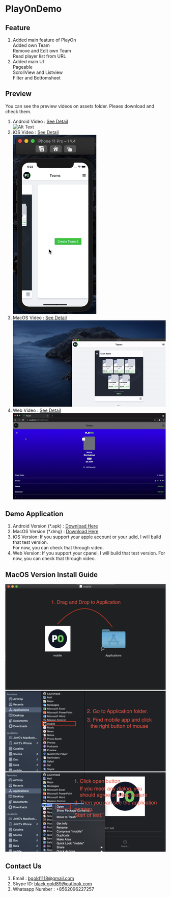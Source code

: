# PlayOnDemo

## Feature
1. Added main feature of PlayOn<br>
	Added own Team<br>
	Remove and Edit own Team<br>
	Read player list from URL<br>
2. Added main UI<br>
	Pageable<br>
	ScrollView and Listview<br>
	Filter and Bottomsheet<br>

## Preview
You can see the preview videos on assets folder. Pleaes download and check them.
1. Android Video : <a href="assets/preview_android.mp4">See Detail</a><br>
	![Alt Text](assets/preview_android.gif)
2. iOS Video : <a href="assets/preview_ios.mov">See Detail</a><br>
	![Alt Text](assets/preview_ios.gif)
3. MacOS Video : <a href="assets/preview_macos.mov">See Detail</a><br>
	![Alt Text](assets/preview_macos.gif)
4. Web Video : <a href="assets/preview_web.mov">See Detail</a><br>
	![Alt Text](assets/preview_web.gif)

## Demo Application
1. Android Version (*.apk) : <a href="assets/mobile.dmg">Download Here</a><br>
2. MacOS Version (*.dmg) : <a href="assets/app-release.apk">Download Here</a><br>
3. iOS Version: If you support your apple account or your udid, I will build that test version.<br>
	For now, you can check that through video.
4. Web Version: If you support your cpanel, I will build that test version.
	For now, you can check that through video.

## MacOS Version Install Guide
![alt text](assets/macos_01.png) ![alt text](assets/macos_02.png) ![alt text](assets/macos_03.png)

## Contact Us
1. Email : bgold1118@gmail.com
2. Skype ID: black.gold89@outlook.com
3. Whatsapp Number : +8562096227257